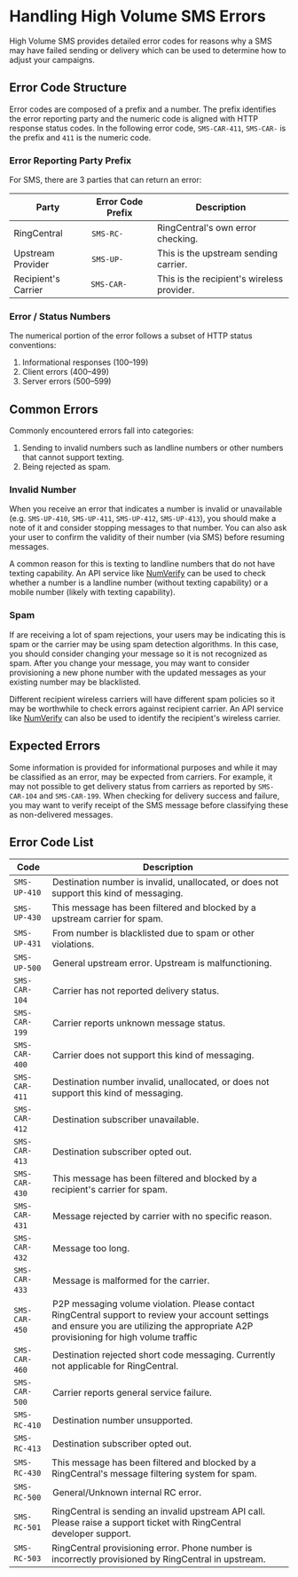 # Handling High Volume SMS Errors

High Volume SMS provides detailed error codes for reasons why a SMS may have failed sending or delivery which can be used to determine how to adjust your campaigns.

## Error Code Structure

Error codes are composed of a prefix and a number. The prefix identifies the error reporting party and the numeric code is aligned with HTTP response status codes. In the following error code, `SMS-CAR-411`, `SMS-CAR-` is the prefix and `411` is the numeric code.

### Error Reporting Party Prefix

For SMS, there are 3 parties that can return an error:

| Party | Error Code Prefix | Description |
|-|-|-|
| RingCentral | `SMS-RC-` | RingCentral's own error checking. |
| Upstream Provider | `SMS-UP-` | This is the upstream sending carrier. |
| Recipient's Carrier | `SMS-CAR-` | This is the recipient's wireless provider. |

### Error / Status Numbers

The numerical portion of the error follows a subset of HTTP status conventions:

1. Informational responses (100–199)
1. Client errors (400–499)
1. Server errors (500–599)

## Common Errors

Commonly encountered errors fall into categories:

1. Sending to invalid numbers such as landline numbers or other numbers that cannot support texting.
1. Being rejected as spam.

### Invalid Number

When you receive an error that indicates a number is invalid or unavailable (e.g. `SMS-UP-410`, `SMS-UP-411`, `SMS-UP-412`, `SMS-UP-413`), you should make a note of it and consider stopping messages to that number. You can also ask your user to confirm the validity of their number (via SMS) before resuming messages.

A common reason for this is texting to landline numbers that do not have texting capability. An API service like [NumVerify](https://numverify.com/) can be used to check whether a number is a landline number (without texting capability) or a mobile number (likely with texting capability).

### Spam

If are receiving a lot of spam rejections, your users may be indicating this is spam or the carrier may be using spam detection algorithms. In this case, you should consider changing your message so it is not recognized as spam. After you change your message, you may want to consider provisioning a new phone number with the updated messages as your existing number may be blacklisted.

Different recipient wireless carriers will have different spam policies so it may be worthwhile to check errors against recipient carrier. An API service like [NumVerify](https://numverify.com/) can also be used to identify the recipient's wireless carrier.

## Expected Errors

Some information is provided for informational purposes and while it may be classified as an error, may be expected from  carriers. For example, it may not possible to get delivery status from carriers as reported by `SMS-CAR-104` and `SMS-CAR-199`. When checking for delivery success and failure, you may want to verify receipt of the SMS message before classifying these as non-delivered messages.

## Error Code List

| Code | Description |
|-|-|
| `SMS-UP-410` | Destination number is invalid, unallocated, or does not support this kind of messaging. |
| `SMS-UP-430` | This message has been filtered and blocked by a upstream carrier for spam. |
| `SMS-UP-431` | From number is blacklisted due to spam or other violations. |
| `SMS-UP-500` | General upstream error. Upstream is malfunctioning. |
| `SMS-CAR-104` | Carrier has not reported delivery status. |
| `SMS-CAR-199` | Carrier reports unknown message status. |
| `SMS-CAR-400` | Carrier does not support this kind of messaging. |
| `SMS-CAR-411` | Destination number invalid, unallocated, or does not support this kind of messaging. |
| `SMS-CAR-412` | Destination subscriber unavailable. |
| `SMS-CAR-413` | Destination subscriber opted out. |
| `SMS-CAR-430` | This message has been filtered and blocked by a recipient's carrier for spam. |
| `SMS-CAR-431` | Message rejected by carrier with no specific reason. |
| `SMS-CAR-432` | Message too long. |
| `SMS-CAR-433` | Message is malformed for the carrier. |
| `SMS-CAR-450` | P2P messaging volume violation. Please contact RingCentral support to review your account settings and ensure you are utilizing the appropriate A2P provisioning for high volume traffic |
| `SMS-CAR-460` | Destination rejected short code messaging. Currently not applicable for RingCentral. |
| `SMS-CAR-500` | Carrier reports general service failure. |
| `SMS-RC-410` | Destination number unsupported. |
| `SMS-RC-413` | Destination subscriber opted out. |
| `SMS-RC-430` |This message has been filtered and blocked by a RingCentral's message filtering system for spam. |
| `SMS-RC-500` | General/Unknown internal RC error. |
| `SMS-RC-501` | RingCentral is sending an invalid upstream API call. Please raise a support ticket with RingCentral developer support.|			
| `SMS-RC-503` | RingCentral provisioning error. Phone number is incorrectly provisioned by RingCentral in upstream. |
